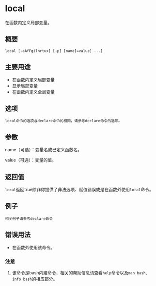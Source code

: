 local
===

在函数内定义局部变量。

## 概要

```
local [-aAfFgilnrtux] [-p] [name[=value] ...]
```

## 主要用途

- 在函数内定义局部变量
- 显示局部变量
- 在函数内定义全局变量

## 选项

```
local命令的选项与declare命令的相同，请参考declare命令的选项。
```

## 参数

name（可选）：变量名或已定义函数名。

value（可选）：变量的值。

## 返回值

`local`返回true除非你提供了非法选项、赋值错误或是在函数外使用`local`命令。

## 例子

```
相关例子请参考declare命令
```

## 错误用法

- 在函数外使用该命令。


### 注意

1. 该命令是bash内建命令，相关的帮助信息请查看`help`命令以及`man bash`、`info bash`的相应部分。


<!-- Linux命令行搜索引擎：https://jaywcjlove.github.io/linux-command/ -->
